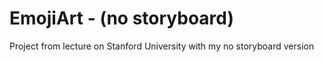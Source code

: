 # EmojiArt - (no storyboard)
Project from lecture on Stanford University with my no storyboard version
